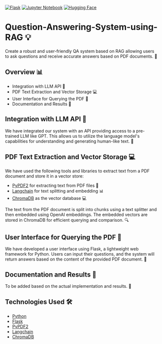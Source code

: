 [![Flask](https://img.shields.io/badge/Flask-%23000.svg?style=flat&logo=flask&logoColor=white)](https://flask.palletsprojects.com/)
[![Jupyter Notebook](https://img.shields.io/badge/Jupyter%20Notebook-%23F37626.svg?style=flat&logo=jupyter&logoColor=white)](https://jupyter.org/)
[![Hugging Face](https://img.shields.io/badge/Hugging%20Face-%2334D058.svg?style=flat&logo=hugging-face&logoColor=white)](https://huggingface.co/)

# Question-Answering-System-using-RAG 💡
Create a robust and user-friendly QA system based on RAG allowing users to ask questions and receive accurate answers based on PDF documents. 📄

## Overview 📊
- Integration with LLM API 🤖
- PDF Text Extraction and Vector Storage 💻
- User Interface for Querying the PDF 📝
- Documentation and Results 📄

## Integration with LLM API 🤖
We have integrated our system with an API providing access to a pre-trained LLM like GPT. This allows us to utilize the language model's capabilities for understanding and generating human-like text. 💬

## PDF Text Extraction and Vector Storage 💻
We have used the following tools and libraries to extract text from a PDF document and store it in a vector store:
- [PyPDF2](https://pypi.org/project/PyPDF2/) for extracting text from PDF files 📄
- [Langchain](https://github.com/hwchase17/langchain) for text splitting and embedding 📊
- [ChromaDB](https://www.chromadb.org/) as the vector database 💻

The text from the PDF document is split into chunks using a text splitter and then embedded using OpenAI embeddings. The embedded vectors are stored in ChromaDB for efficient querying and comparison. 🔍

## User Interface for Querying the PDF 📝
We have developed a user interface using Flask, a lightweight web framework for Python. Users can input their questions, and the system will return answers based on the content of the provided PDF document. 💬

## Documentation and Results 📄
To be added based on the actual implementation and results. 📝

## Technologies Used 🛠️
- [Python](https://www.python.org/)
- [Flask](https://flask.palletsprojects.com/)
- [PyPDF2](https://pypi.org/project/PyPDF2/)
- [Langchain](https://github.com/hwchase17/langchain)
- [ChromaDB](https://www.chromadb.org/)
